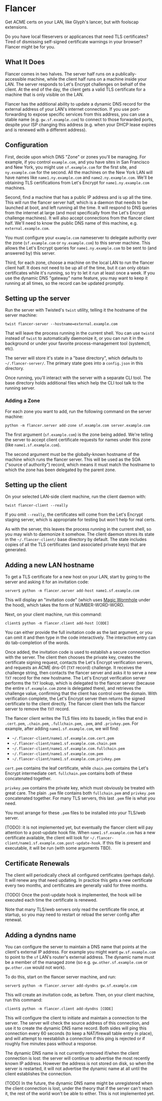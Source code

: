 # Flancer

Get ACME certs on your LAN, like Glyph's lancer, but with foolscap
extensions.

Do you have local fileservers or applicances that need TLS certificates?
Tired of dismissing self-signed certificate warnings in your browser? Flancer
might be for you.

## What It Does

Flancer comes in two halves. The server half runs on a publically-accessible
machine, while the client half runs on a machine inside your LAN. The server
responds to Let's Encrypt challenges on behalf of the client. At the end of
the day, the client gets a valid TLS certificate for a machine that is only
visible on the LAN.

Flancer has the additional ability to update a dynamic DNS record for the
external address of your LAN's internet connection. If you use
port-forwarding to expose specific services from this address, you can use a
stable name (e.g. `gw.sf.example.com`) to connect to those forwarded ports,
despite your ISP changing this address (e.g. when your DHCP lease expires and
is renewed with a different address).

## Configuration

First, decide upon which DNS "Zone" or zones you'll be managing. For example,
if you control `example.com`, and you have sites in San Francisco and New
York, you might use `sf.example.com` for the first site, and `ny.example.com`
for the second. All the machines on the New York LAN will have names like
`name1.ny.example.com` and `name2.ny.example.com`. We'll be obtaining TLS
certifications from Let's Encrypt for `name1.ny.example.com` machines.

Second, find a machine that has a public IP address and is up all the time.
This will run the flancer server half, which is a daemon that needs to be
launched at boot, and left running all the time. It will respond to DNS
queries from the internet at large (and most specifically from the Let's
Encrypt challenge machines). It will also accept connections from the flancer
client half. We'll need to know the public DNS name of this machine, e.g.
`external.example.com`.

You must configure your `example.com` nameserver to delegate authority over
the zone (`sf.example.com` or `ny.example.com`) to this server machine. This
allows the Let's Encrypt queries for `name1.ny.example.com` to be sent to
(and answered by) this server.

Third, for each zone, choose a machine on the local LAN to run the flancer
client half. It does not need to be up all of the time, but it can only
obtain certificates while it's running, so try to let it run at least once a
week. If you use the dynamic DNS "gateway" name feature, you may want to keep
it running at all times, so the record can be updated promptly.

## Setting up the server

Run the server with Twisted's `twist` utility, telling it the hostname of the
server machine:

```
twist flancer-server --hostname=external.example.com
```

That will leave the process running in the current shell. You can use
`twistd` instead of `twist` to automatically daemonize it, or you can run it
in the background or under your favorite process-management tool (systemctl,
etc).

The server will store it's state in a "base directory", which defaults to
`~/.flancer-server/`. The primary state goes into a `config.json` in this
directory.

Once running, you'll interact with the server with a separate CLI tool. The
base directory holds additional files which help the CLI tool talk to the
running server.

### Adding a Zone

For each zone you want to add, run the following command on the server
machine:

`python -m flancer.server add-zone sf.example.com server.example.com`

The first argument (`sf.example.com`) is the zone being added. We're telling
the server to accept client certificate requests for names under this zone
(like `name1.sf.example.com`).

The second argument must be the globally-known hostname of the machine which
runs the flancer server. This will be used as the SOA ("source of authority")
record, which means it must match the hostname to which the zone has been
delegated by the parent zone.

## Setting up the client

On your selected LAN-side client machine, run the client daemon with:

```
twist flancer-client --really
```

If you omit `--really`, the certificates will come from the Let's Encrypt
staging server, which is appropriate for testing but won't help for real
certs.

As with the server, this leaves the process running in the current shell, so
you may wish to daemonize it somehow. The client daemon stores its state in
the `~/.flancer-client/` base directory by default. The state includes copies
of all the TLS certificates (and associated private keys) that are generated.

## Adding a new LAN hostname

To get a TLS certificate for a new host on your LAN, start by going to the
server and asking it for an invitation code:

```
server$ python -m flancer.server add-host name1.sf.example.com
```

This will display an "invitation code" (which uses [Magic
Wormhole](https://magic-wormhole.io/) under the hood), which takes the form
of NUMBER-WORD-WORD.

Next, on your client machine, run this command:

```
client$ python -m flancer.client add-host [CODE]
```

You can either provide the full invitation code as the last argument, or you
can omit it and then type in the code interactively. The interactive entry
can do tab-completion of the words.

Once added, the invitation code is used to establish a secure connection with
the server. The client then chooses the private key, creates the certificate
signing request, contacts the Let's Encrypt verification servers, and
requests an ACME dns-01 (`TXT` record) challenge. It receives the challenge
string, then contacts the flancer server and asks it to serve a new `TXT`
record for the new hostname. The Let's Encrypt verification server performs
the `TXT` lookup, which is delegated to the flancer server (because the
entire `sf.example.com` zone is delegated there), and retrieves the challenge
value, confirming that the client has control over the domain. With
verification complete, the Let's Encrypt server then returns the signed
certificate to the client directly. The flancer client then tells the flancer
server to remove the `TXT` record.

The flancer client writes the TLS files into its basedir, in files that end
in `.cert.pem`, `.chain.pem`, `.fullchain.pem`, `.pem`, and `.privkey.pem`.
For example, after adding `name1.sf.example.com`, we will find:

* `~/.flancer-client/name1.sf.example.com.cert.pem`
* `~/.flancer-client/name1.sf.example.com.chain.pem`
* `~/.flancer-client/name1.sf.example.com.fullchain.pem`
* `~/.flancer-client/name1.sf.example.com.pem`
* `~/.flancer-client/name1.sf.example.com.privkey.pem`

`cert.pem` contains the leaf certificate, while `chain.pem` contains the
Let's Encrypt intermediate cert. `fullchain.pem` contains both of these
concatenated together.

`privkey.pem` contains the private key, which must obviously be treated with
great care. The plain `.pem` file contains both `fullchain.pem` and
`privkey.pem` concatenated together. For many TLS servers, this last `.pem`
file is what you need.

You must arrange for these `.pem` files to be installed into your TLS/web
server.

(TODO): it is not implemented yet, but eventually the flancer client will pay
attention to a post-update hook file. When `name1.sf.example.com` has a new
certificate available, the client will look for
`~/.flancer-client/name1.sf.example.com.post-update-hook`. If this file is
present and executable, it will be run (with some arguments TBD).

## Certificate Renewals

The client will periodically check all configured certificates (perhaps
daily). It will renew any that need updating. In practice this gets a new
certificate every two months, and certificates are generally valid for three
months.

(TODO) Once the post-update hook is implemented, the hook will be executed
each time the certificate is renewed.

Note that many TLS/web servers only read the certificate file once, at
startup, so you may need to restart or reload the server config after
renewal.


## Adding a dyndns name

You can configure the server to maintain a DNS name that points at the
client's external IP address. For example you might want `gw.sf.example.com`
to point to the `sf` LAN's router's external address. The dynamic name must
be a member of the managed zone (so e.g. `gw.other.sf.example.com` or
`gw.other.com` would not work).

To do this, start on the flancer server machine, and run:

```
server$ python -m flancer.server add-dyndns gw.sf.example.com
```

This will create an invitation code, as before. Then, on your client machine,
run this command:

```
client$ python -m flancer.client add-dyndns [CODE]
```

This will configure the client to initiate and maintain a connection to the
server. The server will check the source address of this connection, and use
it to create the dynamic DNS name record. Both sides will ping this
connection every 60 seconds (to keep a NAT/firewall table entry in place),
and will attempt to reestablish a connection if this ping is rejected or if
roughly five minutes pass without a response.

The dynamic DNS name is not currently removed if/when the client connection
is lost: the server will continue to advertise the most recently known IP
address. However the address is not stored on disk, so when the server is
restarted, it will not advertise the dynamic name at all until the client
establishes the connection.

(TODO) In the future, the dynamic DNS name might be unregistered when the
client connection is lost, under the theory that if the server can't reach
it, the rest of the world won't be able to either. This is not implemented
yet.
